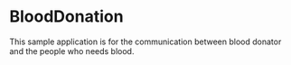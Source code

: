# BloodDonation
This sample application is for the communication between blood donator and the people who needs blood.
